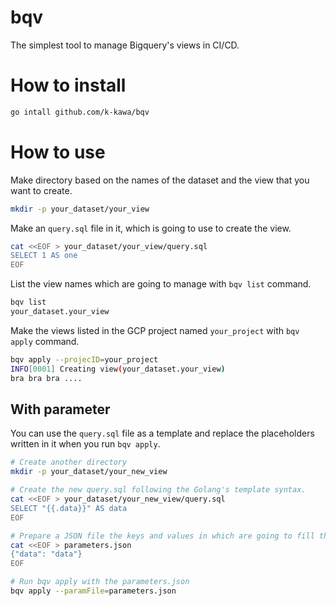 # bqv

The simplest tool to manage Bigquery's views in CI/CD.

# How to install

```sh
go intall github.com/k-kawa/bqv
```

# How to use

Make directory based on the names of the dataset and the view that you want to create.

```sh
mkdir -p your_dataset/your_view
```

Make an `query.sql` file in it, which is going to use to create the view.

```sh
cat <<EOF > your_dataset/your_view/query.sql
SELECT 1 AS one
EOF
```

List the view names which are going to manage with `bqv list` command.

```sh
bqv list
your_dataset.your_view
```

Make the views listed in the GCP project named `your_project` with `bqv apply` command.

```sh
bqv apply --projecID=your_project
INFO[0001] Creating view(your_dataset.your_view)
bra bra bra ....
```

## With parameter

You can use the `query.sql` file as a template and replace the placeholders written in it when you run `bqv apply`.

```sh
# Create another directory
mkdir -p your_dataset/your_new_view

# Create the new query.sql following the Golang's template syntax.
cat <<EOF > your_dataset/your_new_view/query.sql
SELECT "{{.data}}" AS data
EOF

# Prepare a JSON file the keys and values in which are going to fill the query.sql
cat <<EOF > parameters.json
{"data": "data"}
EOF

# Run bqv apply with the parameters.json
bqv apply --paramFile=parameters.json
```

